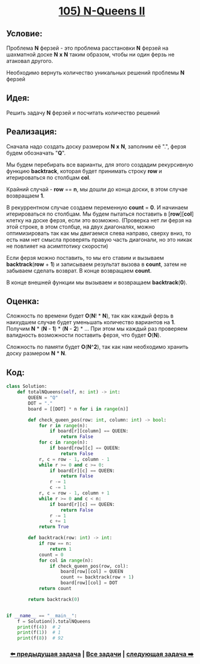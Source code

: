 <div align='center'>
<h1><a href='https://leetcode.com/problems/n-queens-ii/description/'><strong>105) N-Queens II</strong></a></h1>
</div>

## **Условие:**

Проблема **N** ферзей - это проблема расстановки **N** ферзей на шахматной доске **N** **x** **N** таким образом, чтобы ни один ферзь не атаковал другого.

Необходимо вернуть количество уникальных решений проблемы **N** ферзей

## **Идея:**

Решить задачу **N** ферзей и посчитать количество решений

## **Реализация:**

Сначала надо создать доску размером **N** **x** **N**, заполним её ".", ферзя будем обозначать "**Q**".

Мы будем перебирать все варианты, для этого создадим рекурсивную функцию **backtrack**, которая будет принимать строку **row** и итерироваться по столбцам **col**.

Крайний случай - **row** == **n**, мы дошли до конца доски, в этом случае возвращаем **1**.

В рекуррентном случае создаем переменную **count** = **0**. И начинаем итерироваться по столбцам. Мы будем пытаться поставить в [**row**][**col**] клетку на доске ферзя, если это возможно. (Проверка нет ли ферзя на этой строке, в этом столбце, на двух диагоналях, можно оптимизировать так как мы двигаемся слева направо, сверху вниз, то есть нам нет смысла проверять правую часть диагонали, но это никак не повлияет на асимптотику скорости)

Если ферзя можно поставить, то мы его ставим и вызываем **backtrack**(**row** + **1**) и записываем результат вызова в **count**, затем не забываем сделать возврат. В конце возвращаем **count**.

В конце внешней функции мы вызываем и возвращаем **backtrack**(**0**).



## **Оценка:**

Сложность по времени будет **O**(**N**! * **N**), так как каждый ферзь в наихудшем случае будет уменьшать количество вариантов на **1**. Получим **N** * (**N** - **1**) * (**N** - **2**) * ... При этом мы каждый раз проверяем валидность возможности поставить ферзя, что будет **O**(**N**).

Сложность по памяти будет **O**(**N**^**2**), так как нам необходимо хранить доску размером **N** * **N**.

## Код:
```python
class Solution:
    def totalNQueens(self, n: int) -> int:
        QUEEN = "Q"
        DOT = "."
        board = [[DOT] * n for i in range(n)]

        def check_queen_pos(row: int, column: int) -> bool:
            for r in range(n):
                if board[r][column] == QUEEN:
                    return False
            for c in range(n):
                if board[row][c] == QUEEN:
                    return False
            r, c = row - 1, column - 1
            while r >= 0 and c >= 0:
                if board[r][c] == QUEEN:
                    return False
                r -= 1
                c -= 1
            r, c = row - 1, column + 1
            while r >= 0 and c < n:
                if board[r][c] == QUEEN:
                    return False
                r -= 1
                c += 1
            return True

        def backtrack(row: int) -> int:
            if row == n:
                return 1
            count = 0
            for col in range(n):
                if check_queen_pos(row, col):
                    board[row][col] = QUEEN
                    count += backtrack(row + 1)
                    board[row][col] = DOT
            return count

        return backtrack(0)


if __name__ == "__main__":
    f = Solution().totalNQueens
    print(f(4))  # 2
    print(f(1))  # 1
    print(f(8))  # 92

```

<div align='center'><h3><a href='https://github.com/TAskMAster339/PythonAlgorithms/tree/main/104.Combination%20Sum'>⬅️ предыдущая задача</a>&nbsp;|&nbsp;<a href='https://github.com/TAskMAster339/PythonAlgorithms/tree/main/README.md'>Все задачи</a>&nbsp;|&nbsp;<a href='https://github.com/TAskMAster339/PythonAlgorithms/tree/main/106.Generate%20Parentheses'>следующая задача ➡️</a></h3></div>